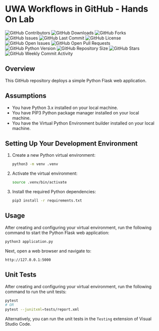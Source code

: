 # UWA Workflows in GitHub - Hands On Lab

![GitHub Contributors](https://img.shields.io/github/contributors-anon/BluCloudEngineer/UWA-Workflows-in-GitHub-2023)
![GitHub Downloads](https://img.shields.io/github/downloads/BluCloudEngineer/UWA-Workflows-in-GitHub-2023/total)
![GitHub Forks](https://img.shields.io/github/forks/BluCloudEngineer/UWA-Workflows-in-GitHub-2023)
![GitHub Issues](https://img.shields.io/github/issues/BluCloudEngineer/UWA-Workflows-in-GitHub-2023)
![GitHub Last Commit](https://img.shields.io/github/last-commit/BluCloudEngineer/UWA-Workflows-in-GitHub-2023)
![GitHub License](https://img.shields.io/github/license/BluCloudEngineer/UWA-Workflows-in-GitHub-2023)
![GitHub Open Issues](https://img.shields.io/github/issues-raw/BluCloudEngineer/UWA-Workflows-in-GitHub-2023)
![GitHub Open Pull Requests](https://img.shields.io/github/issues-pr-raw/BluCloudEngineer/UWA-Workflows-in-GitHub-2023)
![GitHub Python Version](https://img.shields.io/badge/python%20version-3.10.12-blue)
![GitHub Repository Size](https://img.shields.io/github/repo-size/BluCloudEngineer/UWA-Workflows-in-GitHub-2023)
![GitHub Stars](https://img.shields.io/github/stars/BluCloudEngineer/UWA-Workflows-in-GitHub-2023)
![GitHub Weekly Commit Activity](https://img.shields.io/github/commit-activity/w/BluCloudEngineer/UWA-Workflows-in-GitHub-2023)

## Overview

This GitHub repository deploys a simple Python Flask web application.

## Assumptions

*   You have Python 3.x installed on your local machine.
*   You have PIP3 Python package manager installed on your local machine.
*   You have the Virtual Python Environment builder installed on your local machine.

## Setting Up Your Development Environment

1.  Create a new Python virtual environment:

    ```bash
    python3 -m venv .venv
    ```

2.  Activate the virtual environment:

    ```bash
    source .venv/bin/activate
    ```

3.  Install the required Python dependencies:

    ```bash
    pip3 install -r requirements.txt
    ```

## Usage

After creating and configuring your virtual environment, run the following command to start the Python Flask web application:

```bash
python3 application.py
```

Next, open a web browser and navigate to:

```text
http://127.0.0.1:5000
```

## Unit Tests

After creating and configuring your virtual environment, run the following command to run the unit tests:

```bash
pytest
# OR
pytest --junitxml=tests/report.xml
```

Alternatively, you can run the unit tests in the `Testing` extension of Visual Studio Code.

